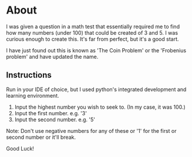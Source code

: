 # About
I was given a question in a math test that essentially required me to find how many numbers (under 100) that could be created of 3 and 5.
I was curious enough to create this. It's far from perfect, but it's a good start.

I have just found out this is known as 'The Coin Problem' or the 'Frobenius problem' and have updated the name.


## Instructions
Run in your IDE of choice, but I used python's integrated development and learning environment.

1. Input the highest number you wish to seek to. (In my case, it was 100.)
2. Input the first number. e.g. '3'
3. Input the second number. e.g. '5'

Note: Don't use negative numbers for any of these or '1' for the first or second number or it'll break.

Good Luck!

